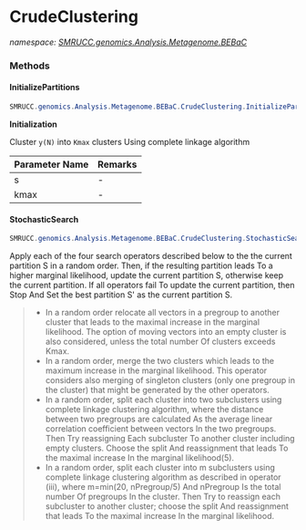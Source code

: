 ﻿# CrudeClustering
_namespace: [SMRUCC.genomics.Analysis.Metagenome.BEBaC](./index.md)_





### Methods

#### InitializePartitions
```csharp
SMRUCC.genomics.Analysis.Metagenome.BEBaC.CrudeClustering.InitializePartitions(System.Collections.Generic.IEnumerable{SMRUCC.genomics.Analysis.Metagenome.BEBaC.I3merVector},System.Int32)
```
**Initialization**
 
 Cluster ``y(N)`` into ``Kmax`` clusters Using complete linkage algorithm

|Parameter Name|Remarks|
|--------------|-------|
|s|-|
|kmax|-|


#### StochasticSearch
```csharp
SMRUCC.genomics.Analysis.Metagenome.BEBaC.CrudeClustering.StochasticSearch
```
Apply each of the four search operators described below
 to the the current partition S in a random order. Then, if
 the resulting partition leads To a higher marginal likelihood, 
 update the current partition S, otherwise keep
 the current partition. If all operators fail To update the
 current partition, then Stop And Set the best partition S'
 as the current partition S.
> 
>  + In a random order relocate all vectors in a pregroup
>    to another cluster that leads to the maximal increase
>    in the marginal likelihood. The option of moving vectors 
>    into an empty cluster is also considered, unless the 
>    total number Of clusters exceeds Kmax.
>  + In a random order, merge the two clusters which leads 
>    to the maximum increase in the marginal likelihood. 
>    This operator considers also merging of singleton clusters
>    (only one pregroup in the cluster) that might be generated 
>    by the other operators.
>  + In a random order, split each cluster into two subclusters 
>    using complete linkage clustering algorithm, where the 
>    distance between two pregroups are calculated As the average 
>    linear correlation coefficient between vectors In the two 
>    pregroups. Then Try reassigning Each subcluster To another 
>    cluster including empty clusters. Choose the split And 
>    reassignment that leads To the maximal increase In the 
>    marginal likelihood(5).
>  + In a random order, split each cluster into m subclusters 
>    using complete linkage clustering algorithm as described 
>    in operator (iii), where m=min(20, nPregroup/5) And 
>    nPregroup Is the total number Of pregroups In the cluster. 
>    Then Try to reassign each subcluster to another cluster; 
>    choose the split And reassignment that leads To the maximal 
>    increase In the marginal likelihood.
>  


